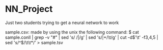 # NN_Project
Just two students trying to get a neural network to work<br>

sample.csv: made by using the unix the following command: $ cat sample.conll | grep -v "#" | sed 's/ /|/g' | sed 's/|\+/\t/g' | cut -d$'\t' -f3,4,5 | sed 's/^$/\t\t*/' > sample.tsv